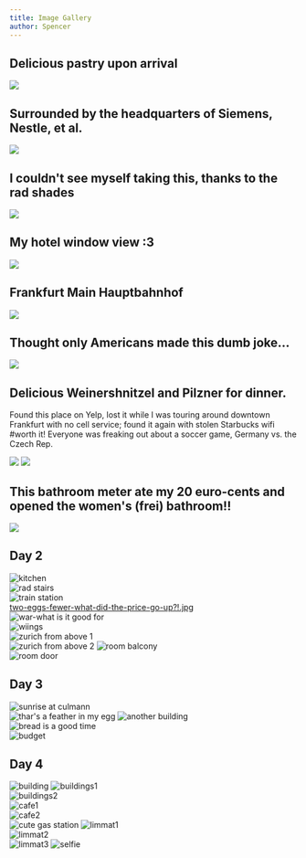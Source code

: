```yaml
---
title: Image Gallery
author: Spencer
---
```


## Delicious pastry upon arrival
![](images/IMG_20170901_163237.jpg)

## Surrounded by the headquarters of Siemens, Nestle, et al.
![](images/IMG_20170901_173024.jpg)

## I couldn't see myself taking this, thanks to the rad shades
![](images/IMG_20170901_175138.jpg)

## My hotel window view :3
![](images/IMG_20170901_180807.jpg)

## Frankfurt Main Hauptbahnhof
![](images/IMG_20170901_194240.jpg)

## Thought only Americans made this dumb joke...
![](images/IMG_20170901_195555.jpg)

## Delicious Weinershnitzel and Pilzner for dinner.
Found this place on Yelp, lost it while I was touring around downtown Frankfurt
 with no cell service; found it again with stolen Starbucks wifi #worth it!
 Everyone was freaking out about a soccer game, Germany vs. the Czech Rep.

![](images/IMG_20170901_203828.jpg)
![](images/IMG_20170901_205133.jpg)

## This bathroom meter ate my 20 euro-cents and opened the women's (frei) bathroom!!
![](images/IMG_20170901_212412.jpg)

## Day 2
![kitchen](images/kitchen.jpg)  
![rad stairs](images/rad%20stairs.jpg)  
![train station](images/train%20station.jpg)  
[two-eggs-fewer-what-did-the-price-go-up?!.jpg](images/two-eggs-fewer-what-did-the-price-go-up%3F%21.jpg)  
![war-what is it good for](images/war-what%20is%20it%20good%20for.jpg)  
![wiings](images/wiings.jpg)  
![zurich from above 1](images/zurich%20from%20above%201.jpg)  
![zurich from above 2](images/zurich%20from%20above%202.jpg)
![room balcony](images/room%20balcony.jpg)  
![room door](images/room%20door.jpg)

## Day 3
![sunrise at culmann](images/sunrise%20at%20culmann.jpg)  
![thar's a feather in my egg](images/thar%27s%20a%20feather%20in%20my%20egg.jpg)
![another building](images/another%20building.jpg)  
![bread is a good time](images/bread%20is%20a%20good%20time.jpg)  
![budget](images/budget.jpg)


## Day 4
![building](images/building.jpg)
![buildings1](images/buildings1.jpg)  
![buildings2](images/buildings2.jpg)  
![cafe1](images/cafe1.jpg)  
![cafe2](images/cafe2.jpg)  
![cute gas station](images/cute%20gas%20station.jpg)
![limmat1](images/limmat1.jpg)  
![limmat2](images/limmat2.jpg)  
![limmat3](images/limmat3.jpg)
![selfie](images/selfie.jpg)